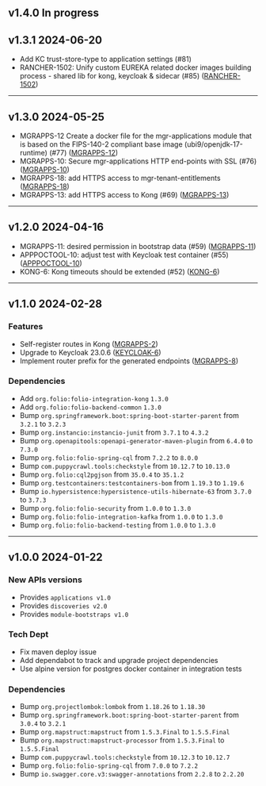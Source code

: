 ## v1.4.0 In progress

## v1.3.1 2024-06-20

* Add KC trust-store-type to application settings (#81)
* RANCHER-1502: Unify custom EUREKA related docker images building process - shared lib for kong, keycloak & sidecar (#85) ([RANCHER-1502](https://issues.folio.org/browse/RANCHER-1502))

---

## v1.3.0 2024-05-25

* MGRAPPS-12 Create a docker file for the mgr-applications module that is based on the FIPS-140-2 compliant base image (ubi9/openjdk-17-runtime) (#77)  ([MGRAPPS-12](https://issues.folio.org/browse/MGRAPPS-12))
* MGRAPPS-10: Secure mgr-applications HTTP end-points with SSL (#76) ([MGRAPPS-10](https://issues.folio.org/browse/MGRAPPS-10))
* MGRAPPS-18: add HTTPS access to mgr-tenant-entitlements ([MGRAPPS-18](https://issues.folio.org/browse/MGRAPPS-18))
* MGRAPPS-13: add HTTPS access to Kong (#69) ([MGRAPPS-13](https://issues.folio.org/browse/MGRAPPS-13))

---

## v1.2.0 2024-04-16

* MGRAPPS-11: desired permission in bootstrap data (#59) ([MGRAPPS-11](https://issues.folio.org/browse/MGRAPPS-11))
* APPPOCTOOL-10: adjust test with Keycloak test container (#55) ([APPPOCTOOL-10](https://issues.folio.org/browse/APPPOCTOOL-10))
* KONG-6: Kong timeouts should be extended (#52) ([KONG-6](https://issues.folio.org/browse/KONG-6))

---

## v1.1.0 2024-02-28
### Features
* Self-register routes in Kong ([MGRAPPS-2](https://issues.folio.org/browse/MGRAPPS-2))
* Upgrade to Keycloak 23.0.6 ([KEYCLOAK-6](https://issues.folio.org/browse/KEYCLOAK-6))
* Implement router prefix for the generated endpoints ([MGRAPPS-8](https://issues.folio.org/browse/MGRAPPS-8))

### Dependencies
* Add `org.folio:folio-integration-kong` `1.3.0`
* Add `org.folio:folio-backend-common` `1.3.0`
* Bump `org.springframework.boot:spring-boot-starter-parent` from `3.2.1` to `3.2.3`
* Bump `org.instancio:instancio-junit` from `3.7.1` to `4.3.2`
* Bump `org.openapitools:openapi-generator-maven-plugin` from `6.4.0` to `7.3.0`
* Bump `org.folio:folio-spring-cql` from `7.2.2` to `8.0.0`
* Bump `com.puppycrawl.tools:checkstyle` from `10.12.7` to `10.13.0`
* Bump `org.folio:cql2pgjson` from `35.0.4` to `35.1.2`
* Bump `org.testcontainers:testcontainers-bom` from `1.19.3` to `1.19.6`
* Bump `io.hypersistence:hypersistence-utils-hibernate-63` from `3.7.0` to `3.7.3`
* Bump `org.folio:folio-security` from `1.0.0` to `1.3.0`
* Bump `org.folio:folio-integration-kafka` from `1.0.0` to `1.3.0`
* Bump `org.folio:folio-backend-testing` from `1.0.0` to `1.3.0`

---

## v1.0.0 2024-01-22
### New APIs versions
* Provides `applications v1.0`
* Provides `discoveries v2.0`
* Provides `module-bootstraps v1.0`

### Tech Dept
* Fix maven deploy issue
* Add dependabot to track and upgrade project dependencies
* Use alpine version for postgres docker container in integration tests

### Dependencies
* Bump `org.projectlombok:lombok` from `1.18.26` to `1.18.30`
* Bump `org.springframework.boot:spring-boot-starter-parent` from `3.0.4` to `3.2.1`
* Bump `org.mapstruct:mapstruct` from `1.5.3.Final` to `1.5.5.Final`
* Bump `org.mapstruct:mapstruct-processor` from `1.5.3.Final` to `1.5.5.Final`
* Bump `com.puppycrawl.tools:checkstyle` from `10.12.3` to `10.12.7`
* Bump `org.folio:folio-spring-cql` from `7.0.0` to `7.2.2`
* Bump `io.swagger.core.v3:swagger-annotations` from `2.2.8` to `2.2.20`

